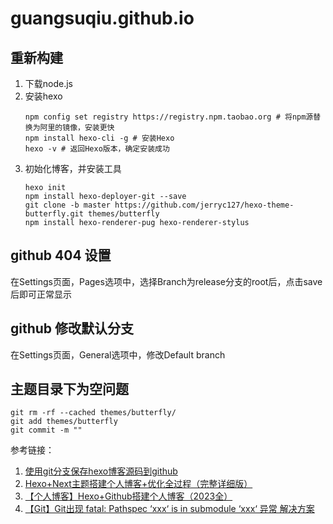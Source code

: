 # guangsuqiu.github.io

## 重新构建
1. 下载node.js
2. 安装hexo
    ```
    npm config set registry https://registry.npm.taobao.org # 将npm源替换为阿里的镜像，安装更快
    npm install hexo-cli -g # 安装Hexo
    hexo -v # 返回Hexo版本，确定安装成功
    ```
3. 初始化博客，并安装工具
    ```
    hexo init
    npm install hexo-deployer-git --save
    git clone -b master https://github.com/jerryc127/hexo-theme-butterfly.git themes/butterfly
    npm install hexo-renderer-pug hexo-renderer-stylus
    ```

## github 404 设置
在Settings页面，Pages选项中，选择Branch为release分支的root后，点击save后即可正常显示

## github 修改默认分支
在Settings页面，General选项中，修改Default branch

## 主题目录下为空问题

```
git rm -rf --cached themes/butterfly/
git add themes/butterfly
git commit -m ""
```

参考链接：
1. [使用git分支保存hexo博客源码到github](https://www.yangbing.fun/2019/06/29/save-hexo-source-post-with-git-branch/)
2. [Hexo+Next主题搭建个人博客+优化全过程（完整详细版）](https://zhuanlan.zhihu.com/p/618864711)
3. [【个人博客】Hexo+Github搭建个人博客（2023全）](https://www.6young.site/blog/de56ed25.html)
4. [【Git】Git出现 fatal: Pathspec ‘xxx‘ is in submodule ‘xxx‘ 异常 解决方案](https://blog.csdn.net/zzddada/article/details/121930030)
